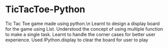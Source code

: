 # TicTacToe-Python
Tic Tac Toe game made using python.\n
Learnt to design a display board for the game using List.
Understood the concept of using multiple function to make a single task.
Learnt to handle the corner cases for better user experience. 
Used IPython.display to clear the board for user to play
